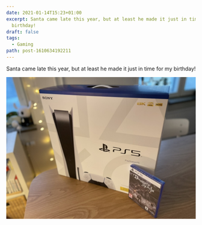 ```yaml
---
date: 2021-01-14T15:23+01:00
excerpt: Santa came late this year, but at least he made it just in time for my
  birthday!
draft: false
tags:
  - Gaming
path: post-1610634192211
---
```


Santa came late this year, but at least he made it just in time for my birthday!

[![PlayStation 5](assets/image-1610634192211.jpeg "PlayStation 5")](assets/image-1610634192211.jpeg)
